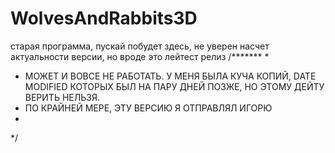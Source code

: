 # WolvesAndRabbits3D
старая программа, пускай побудет здесь, не уверен насчет актуальности версии, но вроде это лейтест релиз
/*******
*
* МОЖЕТ И ВОВСЕ НЕ РАБОТАТЬ. У МЕНЯ БЫЛА КУЧА КОПИЙ, DATE MODIFIED КОТОРЫХ БЫЛ НА ПАРУ ДНЕЙ ПОЗЖЕ, НО ЭТОМУ ДЕЙТУ ВЕРИТЬ НЕЛЬЗЯ.
* ПО КРАЙНЕЙ МЕРЕ, ЭТУ ВЕРСИЮ Я ОТПРАВЛЯЛ ИГОРЮ
*
*/

